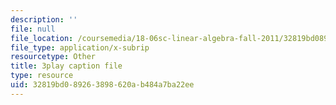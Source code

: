 ```yaml
---
description: ''
file: null
file_location: /coursemedia/18-06sc-linear-algebra-fall-2011/32819bd089263898620ab484a7ba22ee_fjsPjh0B2tU.srt
file_type: application/x-subrip
resourcetype: Other
title: 3play caption file
type: resource
uid: 32819bd0-8926-3898-620a-b484a7ba22ee
---
```

